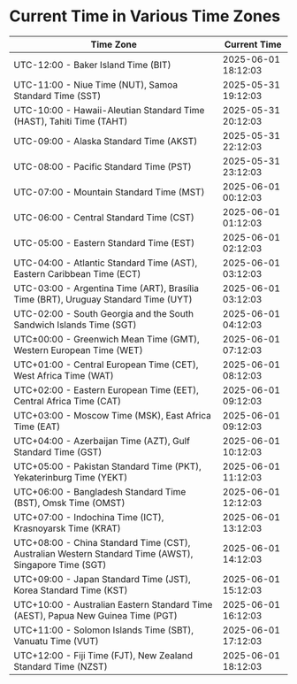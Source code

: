 # Current Time in Various Time Zones

| Time Zone | Current Time |
|-----------|--------------|
| UTC-12:00 - Baker Island Time (BIT) | 2025-06-01 18:12:03 |
| UTC-11:00 - Niue Time (NUT), Samoa Standard Time (SST) | 2025-05-31 19:12:03 |
| UTC-10:00 - Hawaii-Aleutian Standard Time (HAST), Tahiti Time (TAHT) | 2025-05-31 20:12:03 |
| UTC-09:00 - Alaska Standard Time (AKST) | 2025-05-31 22:12:03 |
| UTC-08:00 - Pacific Standard Time (PST) | 2025-05-31 23:12:03 |
| UTC-07:00 - Mountain Standard Time (MST) | 2025-06-01 00:12:03 |
| UTC-06:00 - Central Standard Time (CST) | 2025-06-01 01:12:03 |
| UTC-05:00 - Eastern Standard Time (EST) | 2025-06-01 02:12:03 |
| UTC-04:00 - Atlantic Standard Time (AST), Eastern Caribbean Time (ECT) | 2025-06-01 03:12:03 |
| UTC-03:00 - Argentina Time (ART), Brasília Time (BRT), Uruguay Standard Time (UYT) | 2025-06-01 03:12:03 |
| UTC-02:00 - South Georgia and the South Sandwich Islands Time (SGT) | 2025-06-01 04:12:03 |
| UTC±00:00 - Greenwich Mean Time (GMT), Western European Time (WET) | 2025-06-01 07:12:03 |
| UTC+01:00 - Central European Time (CET), West Africa Time (WAT) | 2025-06-01 08:12:03 |
| UTC+02:00 - Eastern European Time (EET), Central Africa Time (CAT) | 2025-06-01 09:12:03 |
| UTC+03:00 - Moscow Time (MSK), East Africa Time (EAT) | 2025-06-01 09:12:03 |
| UTC+04:00 - Azerbaijan Time (AZT), Gulf Standard Time (GST) | 2025-06-01 10:12:03 |
| UTC+05:00 - Pakistan Standard Time (PKT), Yekaterinburg Time (YEKT) | 2025-06-01 11:12:03 |
| UTC+06:00 - Bangladesh Standard Time (BST), Omsk Time (OMST) | 2025-06-01 12:12:03 |
| UTC+07:00 - Indochina Time (ICT), Krasnoyarsk Time (KRAT) | 2025-06-01 13:12:03 |
| UTC+08:00 - China Standard Time (CST), Australian Western Standard Time (AWST), Singapore Time (SGT) | 2025-06-01 14:12:03 |
| UTC+09:00 - Japan Standard Time (JST), Korea Standard Time (KST) | 2025-06-01 15:12:03 |
| UTC+10:00 - Australian Eastern Standard Time (AEST), Papua New Guinea Time (PGT) | 2025-06-01 16:12:03 |
| UTC+11:00 - Solomon Islands Time (SBT), Vanuatu Time (VUT) | 2025-06-01 17:12:03 |
| UTC+12:00 - Fiji Time (FJT), New Zealand Standard Time (NZST) | 2025-06-01 18:12:03 |
